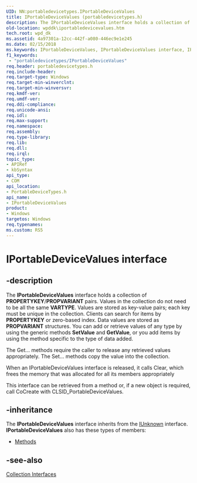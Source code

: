 ```yaml
---
UID: NN:portabledevicetypes.IPortableDeviceValues
title: IPortableDeviceValues (portabledevicetypes.h)
description: The IPortableDeviceValues interface holds a collection of PROPERTYKEY/PROPVARIANT pairs.
old-location: wpddk\iportabledevicevalues.htm
tech.root: wpd_dk
ms.assetid: 4a97301a-12cc-442f-a080-446ec9e1e245
ms.date: 02/15/2018
ms.keywords: IPortableDeviceValues, IPortableDeviceValues interface, IPortableDeviceValues interface,described, IPortableDeviceValuesInterface, portabledevicetypes/IPortableDeviceValues, wpddk.iportabledevicevalues
f1_keywords:
 - "portabledevicetypes/IPortableDeviceValues"
req.header: portabledevicetypes.h
req.include-header: 
req.target-type: Windows
req.target-min-winverclnt: 
req.target-min-winversvr: 
req.kmdf-ver: 
req.umdf-ver: 
req.ddi-compliance: 
req.unicode-ansi: 
req.idl: 
req.max-support: 
req.namespace: 
req.assembly: 
req.type-library: 
req.lib: 
req.dll: 
req.irql: 
topic_type:
- APIRef
- kbSyntax
api_type:
- COM
api_location:
- PortableDeviceTypes.h
api_name:
- IPortableDeviceValues
product:
- Windows
targetos: Windows
req.typenames: 
ms.custom: RS5
---
```


# IPortableDeviceValues interface


## -description



The <b>IPortableDeviceValues</b> interface holds a collection of <b>PROPERTYKEY</b>/<b>PROPVARIANT</b> pairs. Values in the collection do not need to be all the same <b>VARTYPE</b>. Values are stored as key-value pairs; each key must be unique in the collection. Clients can search for items by <b>PROPERTYKEY</b> or zero-based index. Data values are stored as <b>PROPVARIANT</b> structures. You can add or retrieve values of any type by using the generic methods <b>SetValue</b> and <b>GetValue</b>, or you add items by using the method specific to the type of data added.

The Get... methods require the caller to release any retrieved values appropriately. The Set... methods copy the value into the collection.

When an IPortableDeviceValues interface is released, it calls Clear, which frees the memory that was allocated for all its members appropriately

This interface can be retrieved from a method or, if a new object is required, call CoCreate with CLSID_PortableDeviceValues.




## -inheritance

The <b xmlns:loc="http://microsoft.com/wdcml/l10n">IPortableDeviceValues</b> interface inherits from the <a href="https://docs.microsoft.com/windows/desktop/api/unknwn/nn-unknwn-iunknown">IUnknown</a> interface. <b>IPortableDeviceValues</b> also has these types of members:
<ul>
<li><a href="https://docs.microsoft.com/">Methods</a></li>
</ul>

## -see-also




<a href="https://docs.microsoft.com/previous-versions/windows/hardware/drivers/ff597553(v=vs.85)">Collection Interfaces</a>
 

 

